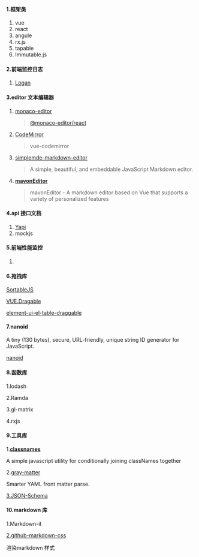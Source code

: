 #### 1.框架类

1. vue
2. react
3. angule
4. rx.js
5. tapable
6. Immutable.js

#### 2.前端监控日志

1. [Logan](https://github.com/Meituan-Dianping/Logan)

#### 3.editor 文本编辑器

1. [monaco-editor](https://www.npmjs.com/package/monaco-editor)

   > [@monaco-editor/react](https://www.npmjs.com/package/@monaco-editor/react#simple-usage)

2. [CodeMirror](https://codemirror.net/) 

   > vue-codemirror

3. [simplemde-markdown-editor](https://github.com/sparksuite/simplemde-markdown-editor)

   > A simple, beautiful, and embeddable JavaScript Markdown editor.

4. **[mavonEditor](https://github.com/hinesboy/mavonEditor)**

   > mavonEditor - A markdown editor based on Vue that supports a variety of personalized features

#### 4.api 接口文档

1. [Yapi](https://github.com/YMFE/yapi)
1. mockjs

#### 5.前端性能监控

1. 

#### 6.拖拽库

[SortableJS](http://sortablejs.github.io/Sortable/)

[VUE.Dragable](https://github.com/SortableJS/Vue.Draggable)

[element-ui-el-table-draggable](https://www.npmjs.com/package/element-ui-el-table-draggable)

#### 7.nanoid

A tiny (130 bytes), secure, URL-friendly, unique string ID generator for JavaScript.

[nanoid](https://github.com/ai/nanoid/)

#### 8.函数库

1.lodash

2.Ramda

3.gl-matrix 

4.rxjs

#### 9.工具库

1.**[classnames](https://github.com/JedWatson/classnames)**

A simple javascript utility for conditionally joining classNames together

2.[gray-matter](https://github.com/jonschlinkert/gray-matter)

Smarter YAML front matter parse.

[3.JSON-Schema](https://json-schema.org/understanding-json-schema/index.html)

#### 10.markdown 库

1.Markdown-it

[2.github-markdown-css](https://www.npmjs.com/package/github-markdown-css)  

渲染markdown 样式


